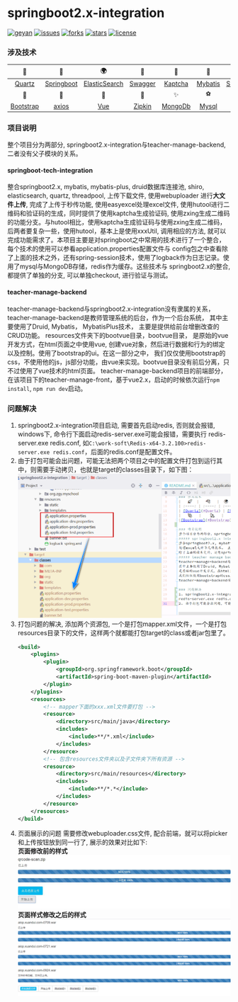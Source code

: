 # springboot2.x-integration
[![geyan](https://img.shields.io/badge/%E6%9C%80%E5%85%89%E9%98%B4-%E8%B9%89%E8%B7%8E%E9%94%99%EF%BC%8C%E6%B6%88%E7%A3%A8%E8%BF%87%EF%BC%8C%E6%9C%80%E6%98%AF%E5%85%89%E9%98%B4%E5%8C%96%E6%B5%AE%E6%B2%AB-blue)](https://img.shields.io/badge/%E6%9C%80%E5%85%89%E9%98%B4-%E8%B9%89%E8%B7%8E%E9%94%99%EF%BC%8C%E6%B6%88%E7%A3%A8%E8%BF%87%EF%BC%8C%E6%9C%80%E6%98%AF%E5%85%89%E9%98%B4%E5%8C%96%E6%B5%AE%E6%B2%AB-blue)
[![issues](https://img.shields.io/github/issues/prayjourney/springboot2.x-integration)](https://img.shields.io/github/issues/prayjourney/springboot2.x-integration)
[![forks](https://img.shields.io/github/forks/prayjourney/springboot2.x-integration)](https://img.shields.io/github/forks/prayjourney/springboot2.x-integration)
[![stars](https://img.shields.io/github/stars/prayjourney/springboot2.x-integration)](https://img.shields.io/github/stars/prayjourney/springboot2.x-integration)
[![license](https://img.shields.io/github/license/prayjourney/springboot2.x-integration)](https://img.shields.io/github/license/prayjourney/springboot2.x-integration)

### 涉及技术
|   🚀  |   🔫   |  🌍  |   🎃   |    📐  |   🌷   |   🎯   |   📚   |
| :----: | :----: | :----: | :----: | :----: | :----: | :----: | :----: | 
| [Quartz](#Quartz) | [Springboot](#Springboot) | [ElasticSearch](#ElasticSearch) | [Swagger](#Swagger) | [Kaptcha](#Kaptcha) | [Mybatis](#Mybatis) | [Shiro](#Shiro) | [Redis](#Redis) | 
|   🍇   |    🍌   |    🎫   |   🎁  |   ✨   |   ⚽    |       |       |
|[Bootstrap](#Bootstrap) | [axios](#axios) | [Vue](#Vue) | [Zipkin](#Zipkin) | [MongoDb](#MongoDb) | [Mysql](#Mysql) |

### 项目说明
整个项目分为两部分, springboot2.x-integration与teacher-manage-backend, 二者没有父子模块的关系。
#### springboot-tech-integration
整合springboot2.x, mybatis, mybatis-plus, druid数据库连接池, shiro, elasticsearch, quartz, threadpool, 上传下载文件, 使用webuploader
进行**大文件上传**, 完成了上传于秒传功能, 使用easyexcel处理excel文件, 使用hutool进行二维码和验证码的生成，同时提供了使用kaptcha生成验证码, 
使用zxing生成二维码的功能分支。与hutool相比，使用kaptcha生成验证码与使用zxing生成二维码，后两者要复杂一些，使用hutool，基本上是使用xxxUtil, 
调用相应的方法, 就可以完成功能需求了。本项目主要是对springboot之中常用的技术进行了一个整合，每个技术的使用可以参看application.properties配置文件与
config包之中查看除了上面的技术之外，还有spring-session技术，使用了logback作为日志记录。使用了mysql与MongoDB存储，redis作为缓存。这些技术与
springboot2.x的整合, 都提供了单独的分支, 可以单独checkout, 进行验证与测试。
#### teacher-manage-backend
teacher-manage-backend与springboot2.x-integration没有隶属的关系，teacher-manage-backend是教师管理系统的后台，作为一个后台系统，
其中主要使用了Druid, Mybatis， MybatisPlus技术， 主要是提供给前台增删改查的CRUD功能。 resources文件夹下的bootvue目录，bootvue目录，
是原始的vue开发方式，在html页面之中使用vue, 创建vue对象，然后进行数据和行为的绑定以及控制。使用了bootstrap的ui。在这一部分之中，
我们仅仅使用bootstrap的css，不使用他的js，js部分功能，由vue来实现。bootvue目录没有前后分离，只不过使用了vue技术的html页面。
teacher-manage-backend项目的前端部分，在该项目下的teacher-manage-front，基于vue2.x，启动的时候依次运行`npm install`, `npm run dev`启动。

### 问题解决
1. springboot2.x-integration项目启动, 需要首先启动redis, 否则就会报错, windows下, 命令行下面启动redis-server.exe可能会报错，需要执行
redis-server.exe redis.conf, 如`C:\work-soft\Redis-x64-3.2.100>redis-server.exe redis.conf`，后面的redis.conf是配置文件。
2. 由于打包可能会出问题，可能无法把两个项目之中的配置文件打包到运行其中，则需要手动拷贝，也就是target的classes目录下，如下图：
![configfile.png](./asset/configfile.png)
3. 打包问题的解决, 添加两个资源包, 一个是打包mapper.xml文件，一个是打包resources目录下的文件，这样两个就都能打包target的class或者jar包里了。
    ```xml
    <build>
        <plugins>
            <plugin>
                <groupId>org.springframework.boot</groupId>
                <artifactId>spring-boot-maven-plugin</artifactId>
            </plugin>
        </plugins>
        <resources>
            <!-- mapper下面的xxx.xml文件要打包 -->
            <resource>
                <directory>src/main/java</directory>
                <includes>
                    <include>**/*.xml</include>
                </includes>
            </resource>
            <!-- 包含resources文件夹以及子文件夹下所有资源 -->
            <resource>
                <directory>src/main/resources</directory>
                <includes>
                    <include>**/*.*</include>
                </includes>
            </resource>
        </resources>
    </build>
    ```
4. 页面展示的问题
需要修改webuploader.css文件, 配合前端，就可以将picker和上传按钮放到同一行了, 展示的效果对比如下:<br/>
**页面修改前的样式**
  ![](https://raw.githubusercontent.com/prayjourney/img-home/master/img/20201029162225.jpg)
**页面样式修改之后的样式**
  ![](https://raw.githubusercontent.com/prayjourney/img-home/master/img/20201029162005.png)
